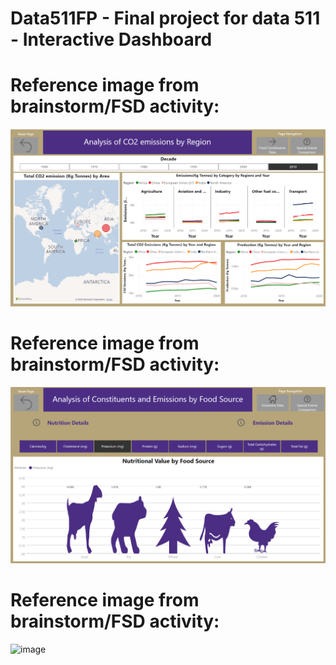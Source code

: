# Data511FP - Final project for data 511 - Interactive Dashboard

# Reference image from brainstorm/FSD activity:
![image](./Images/Dashboard_View1.png)

# Reference image from brainstorm/FSD activity:
![image](./Images/Dashboard_View2.png)

# Reference image from brainstorm/FSD activity:
![image](./Images/FS_Sheet5.png)
